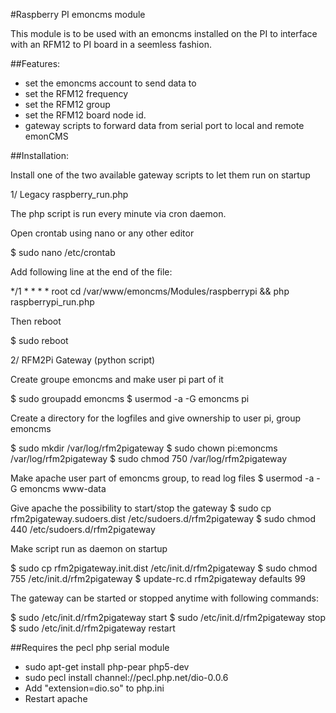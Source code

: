 #Raspberry PI emoncms module

This module is to be used with an emoncms installed on the PI to interface with an RFM12 to PI board in a seemless fashion.

##Features:
- set the emoncms account to send data to
- set the RFM12 frequency
- set the RFM12 group
- set the RFM12 board node id.
- gateway scripts to forward data from serial port to local and remote emonCMS

##Installation:

Install one of the two available gateway scripts to let them run on startup

1/ Legacy raspberry_run.php

  The php script is run every minute via cron daemon.

  Open crontab using nano or any other editor

  $ sudo nano /etc/crontab

  Add following line at the end of the file:

  */1 * * * * root cd /var/www/emoncms/Modules/raspberrypi && php raspberrypi_run.php

  Then reboot

  $ sudo reboot

2/ RFM2Pi Gateway (python script)

  Create groupe emoncms and make user pi part of it

  $ sudo groupadd emoncms
  $ usermod -a -G emoncms pi

  Create a directory for the logfiles and give ownership to user pi, group emoncms

  $ sudo mkdir /var/log/rfm2pigateway
  $ sudo chown pi:emoncms /var/log/rfm2pigateway
  $ sudo chmod 750 /var/log/rfm2pigateway

  Make apache user part of emoncms group, to read log files
  $ usermod -a -G emoncms www-data

  Give apache the possibility to start/stop the gateway
  $ sudo cp rfm2pigateway.sudoers.dist /etc/sudoers.d/rfm2pigateway
  $ sudo chmod 440 /etc/sudoers.d/rfm2pigateway

  Make script run as daemon on startup

  $ sudo cp rfm2pigateway.init.dist /etc/init.d/rfm2pigateway
  $ sudo chmod 755 /etc/init.d/rfm2pigateway
  $ update-rc.d rfm2pigateway defaults 99

  The gateway can be started or stopped anytime with following commands:

  $ sudo /etc/init.d/rfm2pigateway start
  $ sudo /etc/init.d/rfm2pigateway stop
  $ sudo /etc/init.d/rfm2pigateway restart

##Requires the pecl php serial module

- sudo apt-get install php-pear php5-dev
- sudo pecl install channel://pecl.php.net/dio-0.0.6
- Add "extension=dio.so" to php.ini
- Restart apache
